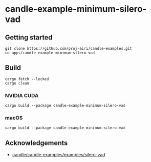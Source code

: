 # candle-example-minimum-silero-vad

## Getting started

```
git clone https://github.com/proj-airi/candle-examples.git
cd apps/candle-example-minimum-silero-vad
```

## Build

```
cargo fetch --locked
cargo clean
```

### NVIDIA CUDA

```
cargo build --package candle-example-minimum-silero-vad
```

### macOS

```
cargo build --package candle-example-minimum-silero-vad
```

## Acknowledgements

- [candle/candle-examples/examples/silero-vad](https://github.com/huggingface/candle/tree/main/candle-examples/examples/silero-vad)
